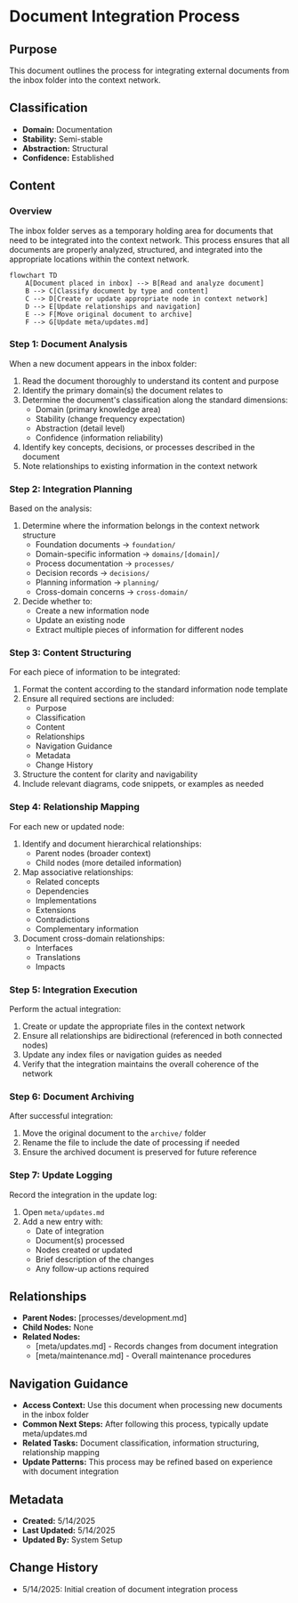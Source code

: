 # Document Integration Process

## Purpose
This document outlines the process for integrating external documents from the inbox folder into the context network.

## Classification
- **Domain:** Documentation
- **Stability:** Semi-stable
- **Abstraction:** Structural
- **Confidence:** Established

## Content

### Overview

The inbox folder serves as a temporary holding area for documents that need to be integrated into the context network. This process ensures that all documents are properly analyzed, structured, and integrated into the appropriate locations within the context network.

```mermaid
flowchart TD
    A[Document placed in inbox] --> B[Read and analyze document]
    B --> C[Classify document by type and content]
    C --> D[Create or update appropriate node in context network]
    D --> E[Update relationships and navigation]
    E --> F[Move original document to archive]
    F --> G[Update meta/updates.md]
```

### Step 1: Document Analysis

When a new document appears in the inbox folder:

1. Read the document thoroughly to understand its content and purpose
2. Identify the primary domain(s) the document relates to
3. Determine the document's classification along the standard dimensions:
   - Domain (primary knowledge area)
   - Stability (change frequency expectation)
   - Abstraction (detail level)
   - Confidence (information reliability)
4. Identify key concepts, decisions, or processes described in the document
5. Note relationships to existing information in the context network

### Step 2: Integration Planning

Based on the analysis:

1. Determine where the information belongs in the context network structure
   - Foundation documents → `foundation/`
   - Domain-specific information → `domains/[domain]/`
   - Process documentation → `processes/`
   - Decision records → `decisions/`
   - Planning information → `planning/`
   - Cross-domain concerns → `cross-domain/`
2. Decide whether to:
   - Create a new information node
   - Update an existing node
   - Extract multiple pieces of information for different nodes

### Step 3: Content Structuring

For each piece of information to be integrated:

1. Format the content according to the standard information node template
2. Ensure all required sections are included:
   - Purpose
   - Classification
   - Content
   - Relationships
   - Navigation Guidance
   - Metadata
   - Change History
3. Structure the content for clarity and navigability
4. Include relevant diagrams, code snippets, or examples as needed

### Step 4: Relationship Mapping

For each new or updated node:

1. Identify and document hierarchical relationships:
   - Parent nodes (broader context)
   - Child nodes (more detailed information)
2. Map associative relationships:
   - Related concepts
   - Dependencies
   - Implementations
   - Extensions
   - Contradictions
   - Complementary information
3. Document cross-domain relationships:
   - Interfaces
   - Translations
   - Impacts

### Step 5: Integration Execution

Perform the actual integration:

1. Create or update the appropriate files in the context network
2. Ensure all relationships are bidirectional (referenced in both connected nodes)
3. Update any index files or navigation guides as needed
4. Verify that the integration maintains the overall coherence of the network

### Step 6: Document Archiving

After successful integration:

1. Move the original document to the `archive/` folder
2. Rename the file to include the date of processing if needed
3. Ensure the archived document is preserved for future reference

### Step 7: Update Logging

Record the integration in the update log:

1. Open `meta/updates.md`
2. Add a new entry with:
   - Date of integration
   - Document(s) processed
   - Nodes created or updated
   - Brief description of the changes
   - Any follow-up actions required

## Relationships
- **Parent Nodes:** [processes/development.md]
- **Child Nodes:** None
- **Related Nodes:** 
  - [meta/updates.md] - Records changes from document integration
  - [meta/maintenance.md] - Overall maintenance procedures

## Navigation Guidance
- **Access Context:** Use this document when processing new documents in the inbox folder
- **Common Next Steps:** After following this process, typically update meta/updates.md
- **Related Tasks:** Document classification, information structuring, relationship mapping
- **Update Patterns:** This process may be refined based on experience with document integration

## Metadata
- **Created:** 5/14/2025
- **Last Updated:** 5/14/2025
- **Updated By:** System Setup

## Change History
- 5/14/2025: Initial creation of document integration process
